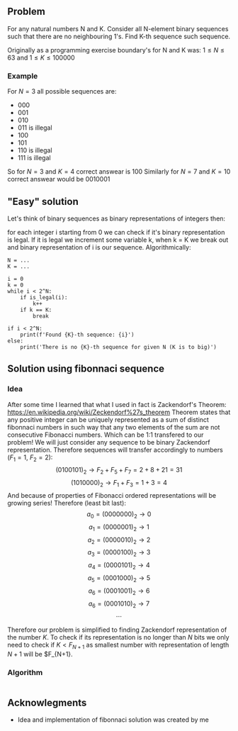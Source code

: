 ## Problem

For any natural numbers N and K. Consider all N-element binary sequences such that there are no neighbouring 1's. Find K-th sequence such sequence.

Originally as a programming exercise boundary's for N and K was: $1 \leq N \leq 63$ and $1 \leq K \leq 100000$

### Example

For $N=3$ all possible sequences are:
* 000
* 001
* 010
* 011 is illegal
* 100
* 101
* 110 is illegal
* 111 is illegal

So for $N=3$ and $K=4$ correct answear is $100$
Similarly for $N=7$ and $K=10$ correct answear would be $0010001$

## "Easy" solution

Let's think of binary sequences as binary representations of integers then:

for each integer i starting from 0 we can check if it's binary representation is legal. If it is legal we increment some variable k, when k = K we break out and binary representation of i is our sequence. Algorithmically:
```
N = ...
K = ...

i = 0 
k = 0
while i < 2^N:
    if is_legal(i):
        k++
    if k == K:
        break

if i < 2^N:
    print(f'Found {K}-th sequence: {i}')
else:
    print('There is no {K}-th sequence for given N (K is to big)')
```

## Solution using fibonnaci sequence

### Idea

After some time I learned that what I used in fact is Zackendorf's Theorem: https://en.wikipedia.org/wiki/Zeckendorf%27s_theorem
Theorem states that any positive integer can be uniquely represented as a sum of distinct fibonnaci numbers in such way that any two elements of the sum are not consecutive Fibonacci numbers.
Which can be 1:1 transfered to our problem! We will just consider any sequence to be binary Zackendorf representation. Therefore sequences will transfer accordingly to numbers ($F_1 = 1$, $F_2 = 2$):
$$(0100101)_2 \rightarrow F_2 + F_5 + F_7 = 2 + 8 + 21 = 31$$
$$(1010000)_2 \rightarrow F_1 + F_3= 1 + 3 = 4$$
And because of properties of Fibonacci ordered representations will be growing series! Therefore (least bit last):
$$a_0 = (0000000)_2 \rightarrow 0$$
$$a_1 = (0000001)_2 \rightarrow 1$$
$$a_2 = (0000010)_2 \rightarrow 2$$
$$a_3 = (0000100)_2 \rightarrow 3$$
$$a_4 = (0000101)_2 \rightarrow 4$$
$$a_5 = (0001000)_2 \rightarrow 5$$
$$a_6 = (0001001)_2 \rightarrow 6$$
$$a_6 = (0001010)_2 \rightarrow 7$$
$$ \cdots $$

Therefore our problem is simplified to finding Zackendorf representation of the number $K$. To check if its representation is no longer than $N$ bits we only need to check if $K < F_{N+1}$ as smallest number with representation of length $N+1$ will be $F_{N+1}.

### Algorithm
```

```

## Acknowlegments

* Idea and implementation of fibonnaci solution was created by me
